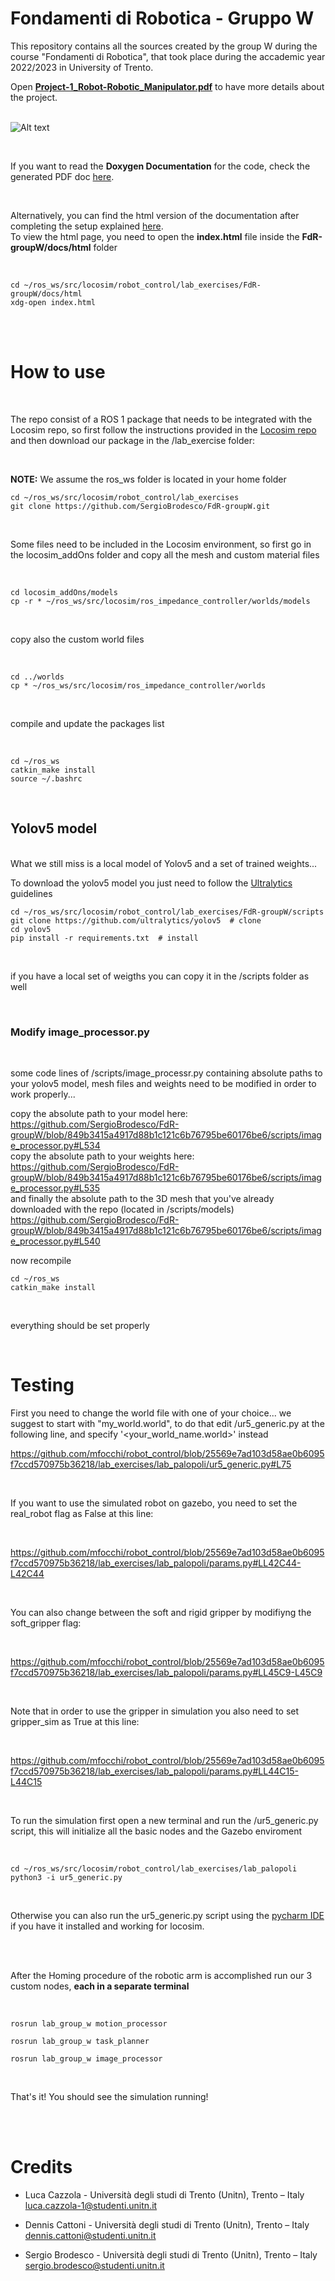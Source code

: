 # Fondamenti di Robotica - Gruppo W

This repository contains all the sources created by the group W during the course "Fondamenti di Robotica", that took place during the accademic year 2022/2023 in University of Trento.

Open [**Project-1_Robot-Robotic_Manipulator.pdf**](https://github.com/SergioBrodesco/FdR-groupW/blob/master/Project-1_Robot-Robotic_Manipulator.pdf) to have more details about the project.
<br><br>

![Alt text](https://github.com/SergioBrodesco/FdR-groupW/blob/master/media/Arm_alone.jpg)

<br>

If you want to read the **Doxygen Documentation** for the code, check the generated PDF doc [here](https://github.com/SergioBrodesco/FdR-groupW/blob/master/docs/latex/refman.pdf).

<br>

Alternatively, you can find the html version of the documentation after completing the setup explained [here](https://github.com/SergioBrodesco/FdR-groupW/blob/master/README.md#how-to-use).
<br>
To view the html page, you need to open the **index.html** file inside the **FdR-groupW/docs/html** folder

<br>

```
cd ~/ros_ws/src/locosim/robot_control/lab_exercises/FdR-groupW/docs/html
xdg-open index.html
```

<br>

<br>

# How to use
<br>

The repo consist of a ROS 1 package that needs to be integrated with the Locosim repo, so first follow the instructions provided in the
[Locosim repo](https://github.com/mfocchi/locosim) and then download our package in the /lab_exercise folder:

<br>

**NOTE:** We assume the ros_ws folder is located in your home folder

```
cd ~/ros_ws/src/locosim/robot_control/lab_exercises
git clone https://github.com/SergioBrodesco/FdR-groupW.git
```

<br>

Some files need to be included in the Locosim environment, so first go in the locosim_addOns folder and copy all the mesh and custom material files

<br>

```
cd locosim_addOns/models
cp -r * ~/ros_ws/src/locosim/ros_impedance_controller/worlds/models
```
<br>

copy also the custom world files

<br>

```
cd ../worlds
cp * ~/ros_ws/src/locosim/ros_impedance_controller/worlds
```

<br>

compile and update the packages list

<br>

```
cd ~/ros_ws
catkin_make install
source ~/.bashrc
```

<br>

## Yolov5 model
<br>
What we still miss is a local model of Yolov5 and a set of trained weights...

To download the yolov5 model you just need to follow the [Ultralytics](https://github.com/ultralytics/yolov5) guidelines

```
cd ~/ros_ws/src/locosim/robot_control/lab_exercises/FdR-groupW/scripts
git clone https://github.com/ultralytics/yolov5  # clone
cd yolov5
pip install -r requirements.txt  # install
```

<br>

if you have a local set of weigths you can copy it in the /scripts folder as well

<br>

### Modify image_processor.py

<br>

some code lines of /scripts/image_processr.py containing absolute paths to your yolov5 model, mesh files and weights need to be modified in order to work properly...

copy the absolute path to your model here:
https://github.com/SergioBrodesco/FdR-groupW/blob/849b3415a4917d88b1c121c6b76795be60176be6/scripts/image_processor.py#L534
<br>
copy the absolute path to your weights here:
https://github.com/SergioBrodesco/FdR-groupW/blob/849b3415a4917d88b1c121c6b76795be60176be6/scripts/image_processor.py#L535
<br>
and finally the absolute path to the 3D mesh that you've already downloaded with the repo (located in /scripts/models)
https://github.com/SergioBrodesco/FdR-groupW/blob/849b3415a4917d88b1c121c6b76795be60176be6/scripts/image_processor.py#L540
<br>

now recompile
```
cd ~/ros_ws
catkin_make install
```

<br>

everything should be set properly

<br>

# Testing

First you need to change the world file with one of your choice... we suggest to start with "my_world.world", to do that edit /ur5_generic.py at the following line, and specify '<your_world_name.world>' instead
<br>

https://github.com/mfocchi/robot_control/blob/25569e7ad103d58ae0b6095f7ccd570975b36218/lab_exercises/lab_palopoli/ur5_generic.py#L75

<br>

If you want to use the simulated robot on gazebo, you need to set the real_robot flag as False at this line:

<br>

https://github.com/mfocchi/robot_control/blob/25569e7ad103d58ae0b6095f7ccd570975b36218/lab_exercises/lab_palopoli/params.py#LL42C44-L42C44

<br>

You can also change between the soft and rigid gripper by modifiyng the soft_gripper flag:

<br>

https://github.com/mfocchi/robot_control/blob/25569e7ad103d58ae0b6095f7ccd570975b36218/lab_exercises/lab_palopoli/params.py#LL45C9-L45C9

<br>

Note that in order to use the gripper in simulation you also need to set gripper_sim as True at this line:

<br>

https://github.com/mfocchi/robot_control/blob/25569e7ad103d58ae0b6095f7ccd570975b36218/lab_exercises/lab_palopoli/params.py#LL44C15-L44C15

<br>

To run the simulation first open a new terminal and run the /ur5_generic.py script, this will initialize all the basic nodes and the Gazebo enviroment

<br>

```
cd ~/ros_ws/src/locosim/robot_control/lab_exercises/lab_palopoli
python3 -i ur5_generic.py
```

<br>

Otherwise you can also run the ur5_generic.py script using the [pycharm IDE](https://github.com/mfocchi/locosim#running-the-software-from-python-ide-pycharm) if you have it installed and working for locosim.

<br><br>

After the Homing procedure of the robotic arm is accomplished run our 3 custom nodes, **each in a separate terminal**

<br>

```
rosrun lab_group_w motion_processor
```
```
rosrun lab_group_w task_planner
```
```
rosrun lab_group_w image_processor
```

<br>

That's it! You should see the simulation running!

<br>
<br>

# Credits

* Luca Cazzola - Università degli studi di Trento (Unitn), Trento – Italy
  <br> luca.cazzola-1@studenti.unitn.it

* Dennis Cattoni - Università degli studi di Trento (Unitn), Trento – Italy
  <br> dennis.cattoni@studenti.unitn.it

* Sergio Brodesco - Università degli studi di Trento (Unitn), Trento – Italy
  <br> sergio.brodesco@studenti.unitn.it


